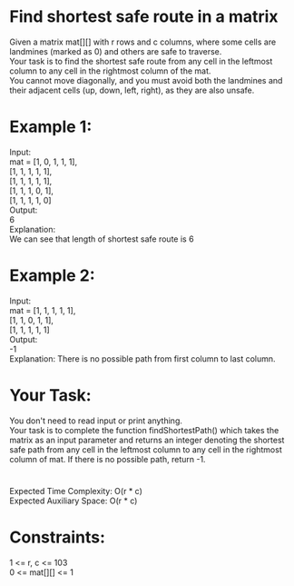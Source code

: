# Find shortest safe route in a matrix

Given a matrix mat[][] with r rows and c columns, where some cells are landmines (marked as 0) and others are safe to traverse.  
Your task is to find the shortest safe route from any cell in the leftmost column to any cell in the rightmost column of the mat.  
You cannot move diagonally, and you must avoid both the landmines and their adjacent cells (up, down, left, right), as they are also unsafe.

# Example 1:
Input:  
mat = [1, 0, 1, 1, 1],  
      [1, 1, 1, 1, 1],  
      [1, 1, 1, 1, 1],  
      [1, 1, 1, 0, 1],  
      [1, 1, 1, 1, 0]  
Output:  
6  
Explanation:  
We can see that length of shortest safe route is 6   

# Example 2:
Input:  
mat = [1, 1, 1, 1, 1],  
      [1, 1, 0, 1, 1],  
      [1, 1, 1, 1, 1]  
Output:  
-1  
Explanation: There is no possible path from first column to last column.  

# Your Task:  
You don't need to read input or print anything.  
Your task is to complete the function findShortestPath() which takes the matrix as an input parameter and returns an integer denoting the shortest safe  path from any cell in the leftmost column to any cell in the rightmost column of mat. If there is no possible path, return -1. 

#
Expected Time Complexity: O(r * c)  
Expected Auxiliary Space: O(r * c)

# Constraints:
1 <= r, c <= 103  
0 <= mat[][] <= 1
